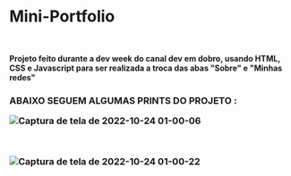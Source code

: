 <h1> Mini-Portfolio </h1>
<br>

<strong>Projeto feito durante a dev week do canal dev em dobro, usando HTML, CSS e Javascript para ser realizada 
a troca das abas "Sobre" e "Minhas redes"</strong>

<h3> ABAIXO SEGUEM ALGUMAS PRINTS DO PROJETO :


![Captura de tela de 2022-10-24 01-00-06](https://user-images.githubusercontent.com/101662003/197446181-92a32b45-6567-4c12-9942-01c8fc411873.png)

<br>

![Captura de tela de 2022-10-24 01-00-22](https://user-images.githubusercontent.com/101662003/197446249-be89ddbf-877a-4b2e-b0a8-b55e691ab42a.png)
